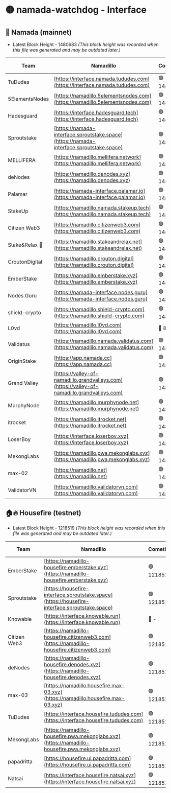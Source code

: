 # 🟡 namada-watchdog - Interface

## 🚀 Namada (mainnet)
- Latest Block Height - 1480683 *(This block height was recorded when this file was generated and may be outdated later.)*

| Team | Namadillo | CometBFT | Indexer | MASP Indexer |
|-|-|-|-|-|
| TuDudes | [https://interface.namada.tududes.com](https://interface.namada.tududes.com) | 🟢 1480662 | 🟢 1480662 | 🟢 1480663 |
| 5ElementsNodes | [https://namadillo.5elementsnodes.com](https://namadillo.5elementsnodes.com) | 🟢 1480663 | 🟢 1480663 | 🟢 1480663 |
| Hadesguard | [https://interface.hadesguard.tech](https://interface.hadesguard.tech) | 🟢 1480664 | 🟢 1480664 | 🔴 - |
| Sproutstake | [https://namada-interface.sproutstake.space](https://namada-interface.sproutstake.space) | 🟢 1480666 | 🟢 1480666 | 🟢 1480666 |
| MELLIFERA | [https://namadillo.mellifera.network](https://namadillo.mellifera.network) | 🟢 1480667 | 🟢 1480667 | 🟢 1480668 |
| deNodes | [https://namadillo.denodes.xyz](https://namadillo.denodes.xyz) | 🟢 1480668 | 🟢 1480668 | 🟢 1480668 |
| Palamar | [https://namada-interface.palamar.io](https://namada-interface.palamar.io) | 🟢 1480669 | 🟢 1480669 | 🟢 1480669 |
| StakeUp | [https://namadillo.namada.stakeup.tech](https://namadillo.namada.stakeup.tech) | 🟢 1480670 | 🟢 1480670 | 🟢 1480670 |
| Citizen Web3 | [https://namadillo.citizenweb3.com](https://namadillo.citizenweb3.com) | 🟢 1480671 | 🔴 1445528 | 🟢 1480671 |
| Stake&Relax 🦥 | [https://namadillo.stakeandrelax.net](https://namadillo.stakeandrelax.net) | 🟢 1480671 | 🟢 1480671 | 🟢 1480672 |
| CroutonDigital | [https://namadillo.crouton.digital](https://namadillo.crouton.digital) | 🟢 1480673 | 🔴 1338918 | 🟢 1480673 |
| EmberStake | [https://namadillo.emberstake.xyz](https://namadillo.emberstake.xyz) | 🟢 1480673 | 🟢 1480673 | 🟢 1480673 |
| Nodes.Guru | [https://namada-interface.nodes.guru](https://namada-interface.nodes.guru) | 🟢 1480674 | 🟢 1480674 | 🟢 1480673 |
| shield-crypto | [https://namadillo.shield-crypto.com](https://namadillo.shield-crypto.com) | 🟢 1480674 | 🟢 1480674 | 🟢 1480675 |
| L0vd | [https://namadillo.l0vd.com](https://namadillo.l0vd.com) | 🔴 894059 | 🔴 1289626 | 🔴 894059 |
| Validatus | [https://namadillo.namada.validatus.com](https://namadillo.namada.validatus.com) | 🟢 1480676 | 🔴 1338199 | 🟢 1480676 |
| OriginStake | [https://app.namada.cc](https://app.namada.cc) | 🟢 1480677 | 🟢 1480677 | 🟢 1480677 |
| Grand Valley | [https://valley-of-namadillo.grandvalleys.com](https://valley-of-namadillo.grandvalleys.com) | 🟢 1480678 | 🟢 1480678 | 🟢 1480678 |
| MurphyNode | [https://namadillo.murphynode.net](https://namadillo.murphynode.net) | 🟢 1480678 | 🟢 1480678 | 🔴 - |
| itrocket | [https://namadillo.itrocket.net](https://namadillo.itrocket.net) | 🟢 1480679 | 🔴 1339267 | 🔴 - |
| LoserBoy | [https://interface.loserboy.xyz](https://interface.loserboy.xyz) | 🟢 1480681 | 🟢 1480681 | 🔴 - |
| MekongLabs | [https://namadillo.pwa.mekonglabs.xyz](https://namadillo.pwa.mekonglabs.xyz) | 🟢 1480682 | 🟢 1480682 | 🟢 1480682 |
| max-02 | [https://namadillo.net](https://namadillo.net) | 🟢 1480683 | 🟢 1480683 | 🟢 1480682 |
| ValidatorVN | [https://namadillo.validatorvn.com](https://namadillo.validatorvn.com) | 🟢 1480683 | 🟢 1480683 | 🟢 1480683 |

## 🏠🔥 Housefire (testnet)
- Latest Block Height - 1218519 *(This block height was recorded when this file was generated and may be outdated later.)*

| Team | Namadillo | CometBFT | Indexer | MASP Indexer |
|-|-|-|-|-|
| EmberStake | [https://namadillo-housefire.emberstake.xyz](https://namadillo-housefire.emberstake.xyz) | 🟢 1218512 | 🟢 1218512 | 🔴 1083022 |
| Sproutstake | [https://housefire-interface.sproutstake.space](https://housefire-interface.sproutstake.space) | 🟢 1218513 | 🟢 1218513 | 🟢 1218513 |
| Knowable | [https://interface.knowable.run](https://interface.knowable.run) | 🔴 - | 🔴 - | 🔴 - |
| Citizen Web3 | [https://namadillo-housefire.citizenweb3.com](https://namadillo-housefire.citizenweb3.com) | 🟢 1218514 | 🔴 1162824 | 🔴 - |
| deNodes | [https://namadillo-housefire.denodes.xyz](https://namadillo-housefire.denodes.xyz) | 🟢 1218516 | 🟢 1218516 | 🟢 1218516 |
| max-03 | [https://namadillo.housefire.max-03.xyz](https://namadillo.housefire.max-03.xyz) | 🟢 1218516 | 🟢 1218516 | 🟢 1218516 |
| TuDudes | [https://interface.housefire.tududes.com](https://interface.housefire.tududes.com) | 🟢 1218517 | 🟢 1218517 | 🟢 1218517 |
| MekongLabs | [https://namadillo-housefire.pwa.mekonglabs.xyz](https://namadillo-housefire.pwa.mekonglabs.xyz) | 🟢 1218517 | 🟢 1218517 | 🔴 1083022 |
| papadritta | [https://housefire.ui.papadritta.com](https://housefire.ui.papadritta.com) | 🟢 1218518 | 🔴 972185 | 🟢 1218518 |
| Natsai | [https://interface.housefire.natsai.xyz](https://interface.housefire.natsai.xyz) | 🟢 1218519 | 🟢 1218519 | 🟢 1218519 |

